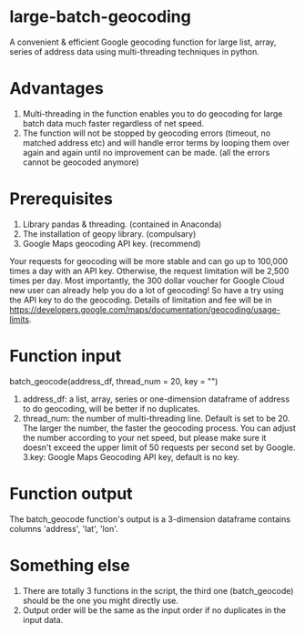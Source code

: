 # large-batch-geocoding
A convenient & efficient Google geocoding function for large list, array, series of address data using multi-threading techniques in python.

# Advantages
1. Multi-threading in the function enables you to do geocoding for large batch data much faster regardless of net speed.
2. The function will not be stopped by geocoding errors (timeout, no matched address etc) and will handle error terms by looping them over again and again until no improvement can be made. (all the errors cannot be geocoded anymore)

# Prerequisites
1. Library pandas & threading. (contained in Anaconda) 
2. The installation of geopy library. (compulsary)
3. Google Maps geocoding API key. (recommend)

Your requests for geocoding will be more stable and can go up to 100,000 times a day with an API key. Otherwise, the request limitation will be 2,500 times per day. Most importantly, the 300 dollar voucher for Google Cloud new user can already help you do a lot of geocoding! So have a try using the API key to do the geocoding.
Details of limitation and fee will be in https://developers.google.com/maps/documentation/geocoding/usage-limits.

# Function input
batch_geocode(address_df, thread_num = 20, key = "")

1. address_df: a list, array, series or one-dimension dataframe of address to do geocoding, will be better if no duplicates.
2. thread_num: the number of multi-threading line. Default is set to be 20. The larger the number, the faster the geocoding process. You can adjust the number according to your net speed, but please make sure it doesn't exceed the upper limit of 50 requests per second set by Google.
3.key: Google Maps Geocoding API key, default is no key.

# Function output
The batch_geocode function's output is a 3-dimension dataframe contains columns 'address', 'lat', 'lon'.

# Something else
1. There are totally 3 functions in the script, the third one (batch_geocode) should be the one you might directly use.
2. Output order will be the same as the input order if no duplicates in the input data.
